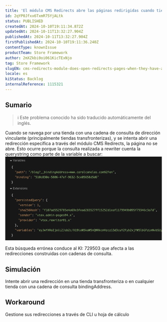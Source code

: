 ```yaml
---
title: 'El módulo CMS Redirects abre las páginas redirigidas cuando tienen una cadena de consulta bindingAddress'
id: 2qYP0Jfxx6TxmR75YjALtk
status: PUBLISHED
createdAt: 2024-10-10T19:11:34.872Z
updatedAt: 2024-10-11T13:32:27.904Z
publishedAt: 2024-10-11T13:32:27.904Z
firstPublishedAt: 2024-10-10T19:11:36.240Z
contentType: knownIssue
productTeam: Store Framework
author: 2mXZkbi0oi061KicTExNjo
tag: Store Framework
slugEN: cms-redirects-module-does-open-redirects-pages-when-they-have-a-bindingaddress-query-string
locale: es
kiStatus: Backlog
internalReference: 1115321
---
```


## Sumario

>ℹ️ Este problema conocido ha sido traducido automáticamente del inglés.


Cuando se navega por una tienda con una cadena de consulta de dirección vinculante (principalmente tiendas transfronterizas), y se intenta abrir una redirección específica a través del módulo CMS Redirects, la página no se abre. Esto ocurre porque la consulta realizada a rewriter cuenta la querystring como parte de la variable a buscar:
 ![](https://raw.githubusercontent.com/vtexdocs/known-issues/refs/heads/main/docs/es/known-issues/Store%20Framework/el-modulo-cms-redirects-abre-las-paginas-redirigidas-cuando-tienen-una-cadena-de-consulta-bindingaddress_1.png)

Esta búsqueda errónea conduce al KI: 729503 que afecta a las redirecciones construidas con cadenas de consulta.


##

## Simulación


Intente abrir una redirección en una tienda transfronteriza o en cualquier tienda con una cadena de consulta bindingAddress.



## Workaround


Gestione sus redirecciones a través de CLI u hoja de cálculo





